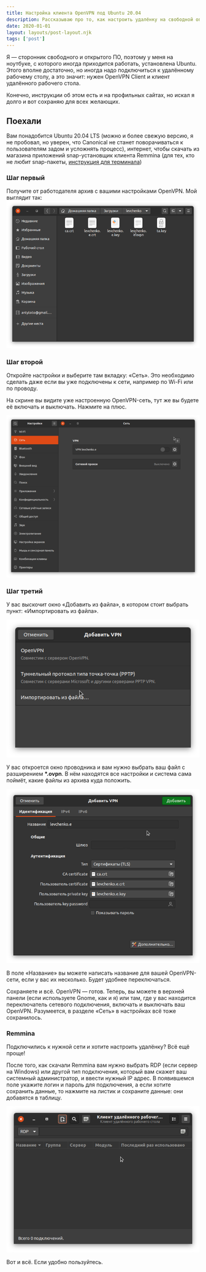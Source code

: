 ```yaml
---
title: Настройка клиента OpenVPN под Ubuntu 20.04
description: Рассказываю про то, как настроить удалёнку на свободной операционной системе
date: 2020-01-01
layout: layouts/post-layout.njk
tags: ['post']
---
```

<!-- Excerpt Start -->
Я — сторонник свободного и открытого ПО, поэтому у меня на ноутбуке, с которого иногда приходится работать, установлена Ubuntu. Этого вполне достаточно, но иногда надо подключиться к удалённому рабочему столу, а это значит: нужен OpenVPN Client и клиент удалённого рабочего стола.
<!-- Excerpt End -->

Конечно, инструкции об этом есть и на профильных сайтах, но искал я долго и вот сохраняю для всех желающих.

## Поехали

Вам понадобится Ubuntu 20.04 LTS (можно и более свежую версию, я не пробовал, но уверен, что Canonical не станет поворачиваться к пользователям задом и усложнять процесс), интернет, чтобы скачать из магазина приложений snap-установщик клиента Remmina (для тех, кто не любит snap-пакеты, [инструкция для терминала](https://remmina.org/how-to-install-remmina/))

### Шаг первый

Получите от работодателя архив с вашими настройками OpenVPN. Мой выглядит так: ![](/imgs/openvpn_archive.png)

### Шаг второй

Откройте настройки и выберите там вкладку: «Сеть». Это необходимо сделать даже если вы уже подключены к сети, например по Wi-Fi или по проводу.

На скрине вы видите уже настроенную OpenVPN-сеть, тут же вы будете её включать и выключать. Нажмите на плюс.

![](/imgs/openvpn_toggle.png)

### Шаг третий

У вас выскочит окно «Добавить из файла», в котором стоит выбрать пункт: «Импортировать из файла».

![](/imgs/openvpn_add_import.png)

У вас откроется окно проводника и вам нужно выбрать ваш файл с разширением **\*.ovpn**. В нём находятся все настройки и система сама поймёт, какие файлы из архива куда положить.

![](/imgs/openvpn_add_result.png)

В поле «Название» вы можете написать название для вашей OpenVPN-сети, если у вас их несколько. Будет удобнее переключаться.

Сохраняете и всё. OpenVPN — готов. Теперь, вы можете в верхней панели (если используете Gnome, как и я) или там, где у вас находится переключатель сетевого подключения, включать и выключать ваш OpenVPN. Разумеется, в разделе «Сеть» в настройках всё тоже сохранилось.

### Remmina

Подключились к нужной сети и хотите настроить удалёнку? Всё ещё проще!

После того, как скачали Remmina вам нужно выбрать RDP (если сервер на Windows) или другой тип подключения, который вам скажет ваш системный администратор, и ввести нужный IP адрес. В появившемся поле укажите логин и пароль для подключения, а если хотите сохранить данные, то нажмите на листик и сохраните данные: они добавятся в таблицу.

![](/imgs/openvpn_remmina.png)

Вот и всё. Если удобно пользуйтесь.
